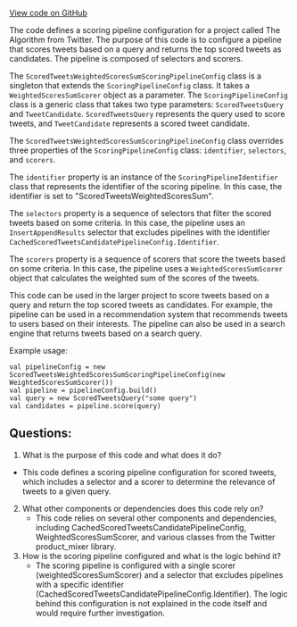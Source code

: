 [View code on GitHub](https://github.com/misbahsy/the-algorithm/home-mixer/server/src/main/scala/com/twitter/home_mixer/product/scored_tweets/scoring_pipeline/ScoredTweetsWeightedScoresSumScoringPipelineConfig.scala)

The code defines a scoring pipeline configuration for a project called The Algorithm from Twitter. The purpose of this code is to configure a pipeline that scores tweets based on a query and returns the top scored tweets as candidates. The pipeline is composed of selectors and scorers. 

The `ScoredTweetsWeightedScoresSumScoringPipelineConfig` class is a singleton that extends the `ScoringPipelineConfig` class. It takes a `WeightedScoresSumScorer` object as a parameter. The `ScoringPipelineConfig` class is a generic class that takes two type parameters: `ScoredTweetsQuery` and `TweetCandidate`. `ScoredTweetsQuery` represents the query used to score tweets, and `TweetCandidate` represents a scored tweet candidate. 

The `ScoredTweetsWeightedScoresSumScoringPipelineConfig` class overrides three properties of the `ScoringPipelineConfig` class: `identifier`, `selectors`, and `scorers`. 

The `identifier` property is an instance of the `ScoringPipelineIdentifier` class that represents the identifier of the scoring pipeline. In this case, the identifier is set to "ScoredTweetsWeightedScoresSum".

The `selectors` property is a sequence of selectors that filter the scored tweets based on some criteria. In this case, the pipeline uses an `InsertAppendResults` selector that excludes pipelines with the identifier `CachedScoredTweetsCandidatePipelineConfig.Identifier`. 

The `scorers` property is a sequence of scorers that score the tweets based on some criteria. In this case, the pipeline uses a `WeightedScoresSumScorer` object that calculates the weighted sum of the scores of the tweets. 

This code can be used in the larger project to score tweets based on a query and return the top scored tweets as candidates. For example, the pipeline can be used in a recommendation system that recommends tweets to users based on their interests. The pipeline can also be used in a search engine that returns tweets based on a search query. 

Example usage:

```
val pipelineConfig = new ScoredTweetsWeightedScoresSumScoringPipelineConfig(new WeightedScoresSumScorer())
val pipeline = pipelineConfig.build()
val query = new ScoredTweetsQuery("some query")
val candidates = pipeline.score(query)
```
## Questions: 
 1. What is the purpose of this code and what does it do?
   - This code defines a scoring pipeline configuration for scored tweets, which includes a selector and a scorer to determine the relevance of tweets to a given query.
2. What other components or dependencies does this code rely on?
   - This code relies on several other components and dependencies, including CachedScoredTweetsCandidatePipelineConfig, WeightedScoresSumScorer, and various classes from the Twitter product_mixer library.
3. How is the scoring pipeline configured and what is the logic behind it?
   - The scoring pipeline is configured with a single scorer (weightedScoresSumScorer) and a selector that excludes pipelines with a specific identifier (CachedScoredTweetsCandidatePipelineConfig.Identifier). The logic behind this configuration is not explained in the code itself and would require further investigation.